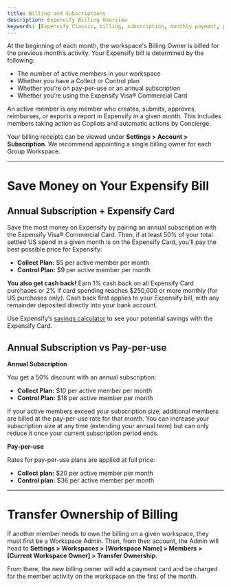 ```yaml
---
title: Billing and Subscriptions
description: Expensify Billing Overview
keywords: [Expensify Classic, billing, subscription, monthly payment, payment card, billing history]
---
```

<div id="expensify-classic" markdown="1">

At the beginning of each month, the workspace's Billing Owner is billed for the previous month’s activity. 
Your Expensify bill is determined by the following: 
- The number of active members in your workspace
- Whether you have a Collect or Control plan
- Whether you’re on pay-per-use or an annual subscription
- Whether you’re using the Expensify Visa® Commercial Card

An active member is any member who creates, submits, approves, reimburses, or exports a report in Expensify in a given month. This includes members taking action as Copilots and automatic actions by Concierge.

Your billing receipts can be viewed under **Settings > Account > Subscription**. We recommend appointing a single billing owner for each Group Workspace.

---

# Save Money on Your Expensify Bill

## Annual Subscription + Expensify Card

Save the most money on Expensify by pairing an annual subscription with the Expensify Visa® Commercial Card. Then, if at least 50% of your total settled US spend in a given month is on the Expensify Card, you’ll pay the best possible price for Expensify:

- **Collect Plan:** $5 per active member per month 
- **Control Plan:** $9 per active member per month

**You also get cash back!** Earn 1% cash back on all Expensify Card purchases or 2% if card spending reaches $250,000 or more monthly (for US purchases only). Cash back first applies to your Expensify bill, with any remainder deposited directly into your bank account.

Use Expensify’s [savings calculator](https://use.expensify.com/resource-center/tools/savings-calculator) to see your potential savings with the Expensify Card. 

## Annual Subscription vs Pay-per-use

**Annual Subscription**

You get a 50% discount with an annual subscription:

- **Collect Plan:** $10 per active member per month 
- **Control Plan:** $18 per active member per month
  
If your active members exceed your subscription size, additional members are billed at the pay-per-use rate for that month. You can increase your subscription size at any time (extending your annual term) but can only reduce it once your current subscription period ends.

**Pay-per-use**

Rates for pay-per-use plans are applied at full price:

- **Collect plan:** $20 per active member per month
- **Control plan:** $36 per active member per month

---

# Transfer Ownership of Billing

If another member needs to own the billing on a given workspace, they must first be a Workspace Admin. Then, from their account, the Admin will head to **Settings > Workspaces > [Workspace Name] > Members > [Current Workspace Owner] > Transfer Ownership**.

From there, the new billing owner will add a payment card and be charged for the member activity on the workspace on the first of the month. 

</div>
